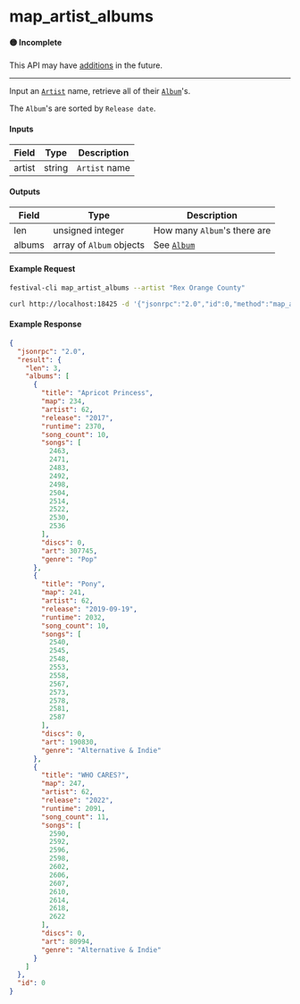# map_artist_albums

#### 🟡 Incomplete
This API may have [additions](../../api-stability/marker.md) in the future.

---

Input an [`Artist`](../../common-objects/artist.md) name, retrieve all of their [`Album`](../../common-objects/album.md)'s.

The `Album`'s are sorted by `Release date`.

#### Inputs

| Field  | Type   | Description |
|--------|--------|-------------|
| artist | string | `Artist` name

#### Outputs

| Field  | Type                     | Description |
|--------|--------------------------|-------------|
| len    | unsigned integer         | How many `Album`'s there are
| albums | array of `Album` objects | See [`Album`](../../common-objects/album.md)

#### Example Request
```bash
festival-cli map_artist_albums --artist "Rex Orange County"
```
```bash
curl http://localhost:18425 -d '{"jsonrpc":"2.0","id":0,"method":"map_artist_albums","params":{"artist":"Rex Orange County"}}'
```

#### Example Response
```json
{
  "jsonrpc": "2.0",
  "result": {
    "len": 3,
    "albums": [
      {
        "title": "Apricot Princess",
        "map": 234,
        "artist": 62,
        "release": "2017",
        "runtime": 2370,
        "song_count": 10,
        "songs": [
          2463,
          2471,
          2483,
          2492,
          2498,
          2504,
          2514,
          2522,
          2530,
          2536
        ],
        "discs": 0,
        "art": 307745,
        "genre": "Pop"
      },
      {
        "title": "Pony",
        "map": 241,
        "artist": 62,
        "release": "2019-09-19",
        "runtime": 2032,
        "song_count": 10,
        "songs": [
          2540,
          2545,
          2548,
          2553,
          2558,
          2567,
          2573,
          2578,
          2581,
          2587
        ],
        "discs": 0,
        "art": 190830,
        "genre": "Alternative & Indie"
      },
      {
        "title": "WHO CARES?",
        "map": 247,
        "artist": 62,
        "release": "2022",
        "runtime": 2091,
        "song_count": 11,
        "songs": [
          2590,
          2592,
          2596,
          2598,
          2602,
          2606,
          2607,
          2610,
          2614,
          2618,
          2622
        ],
        "discs": 0,
        "art": 80994,
        "genre": "Alternative & Indie"
      }
    ]
  },
  "id": 0
}
```
